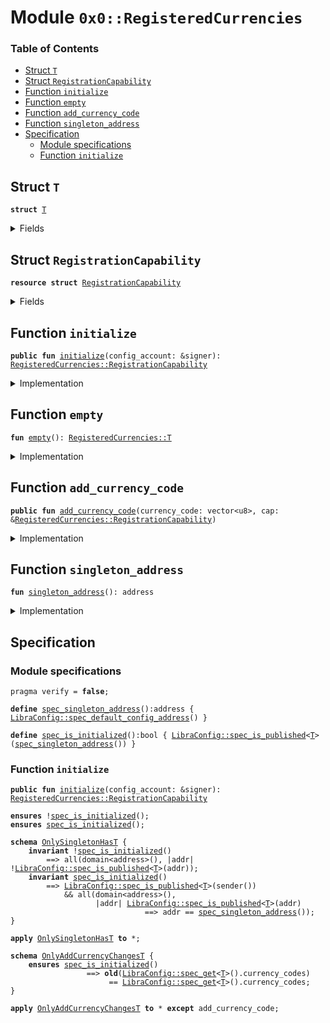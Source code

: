 
<a name="0x0_RegisteredCurrencies"></a>

# Module `0x0::RegisteredCurrencies`

### Table of Contents

-  [Struct `T`](#0x0_RegisteredCurrencies_T)
-  [Struct `RegistrationCapability`](#0x0_RegisteredCurrencies_RegistrationCapability)
-  [Function `initialize`](#0x0_RegisteredCurrencies_initialize)
-  [Function `empty`](#0x0_RegisteredCurrencies_empty)
-  [Function `add_currency_code`](#0x0_RegisteredCurrencies_add_currency_code)
-  [Function `singleton_address`](#0x0_RegisteredCurrencies_singleton_address)
-  [Specification](#0x0_RegisteredCurrencies_Specification)
    -  [Module specifications](#0x0_RegisteredCurrencies_@Module_specifications)
    -  [Function `initialize`](#0x0_RegisteredCurrencies_Specification_initialize)



<a name="0x0_RegisteredCurrencies_T"></a>

## Struct `T`



<pre><code><b>struct</b> <a href="#0x0_RegisteredCurrencies_T">T</a>
</code></pre>



<details>
<summary>Fields</summary>


<dl>
<dt>

<code>currency_codes: vector&lt;vector&lt;u8&gt;&gt;</code>
</dt>
<dd>

</dd>
</dl>


</details>

<a name="0x0_RegisteredCurrencies_RegistrationCapability"></a>

## Struct `RegistrationCapability`



<pre><code><b>resource</b> <b>struct</b> <a href="#0x0_RegisteredCurrencies_RegistrationCapability">RegistrationCapability</a>
</code></pre>



<details>
<summary>Fields</summary>


<dl>
<dt>

<code>cap: <a href="LibraConfig.md#0x0_LibraConfig_ModifyConfigCapability">LibraConfig::ModifyConfigCapability</a>&lt;<a href="#0x0_RegisteredCurrencies_T">RegisteredCurrencies::T</a>&gt;</code>
</dt>
<dd>

</dd>
</dl>


</details>

<a name="0x0_RegisteredCurrencies_initialize"></a>

## Function `initialize`



<pre><code><b>public</b> <b>fun</b> <a href="#0x0_RegisteredCurrencies_initialize">initialize</a>(config_account: &signer): <a href="#0x0_RegisteredCurrencies_RegistrationCapability">RegisteredCurrencies::RegistrationCapability</a>
</code></pre>



<details>
<summary>Implementation</summary>


<pre><code><b>public</b> <b>fun</b> <a href="#0x0_RegisteredCurrencies_initialize">initialize</a>(config_account: &signer): <a href="#0x0_RegisteredCurrencies_RegistrationCapability">RegistrationCapability</a> {
    // enforce that this is only going <b>to</b> one specific address,
    Transaction::assert(
        <a href="Signer.md#0x0_Signer_address_of">Signer::address_of</a>(config_account) == <a href="LibraConfig.md#0x0_LibraConfig_default_config_address">LibraConfig::default_config_address</a>(),
        0
    );
    <b>let</b> cap = <a href="LibraConfig.md#0x0_LibraConfig_publish_new_config_with_capability">LibraConfig::publish_new_config_with_capability</a>(config_account, <a href="#0x0_RegisteredCurrencies_empty">empty</a>());

    <a href="#0x0_RegisteredCurrencies_RegistrationCapability">RegistrationCapability</a> { cap }
}
</code></pre>



</details>

<a name="0x0_RegisteredCurrencies_empty"></a>

## Function `empty`



<pre><code><b>fun</b> <a href="#0x0_RegisteredCurrencies_empty">empty</a>(): <a href="#0x0_RegisteredCurrencies_T">RegisteredCurrencies::T</a>
</code></pre>



<details>
<summary>Implementation</summary>


<pre><code><b>fun</b> <a href="#0x0_RegisteredCurrencies_empty">empty</a>(): <a href="#0x0_RegisteredCurrencies_T">T</a> {
    <a href="#0x0_RegisteredCurrencies_T">T</a> { currency_codes: <a href="Vector.md#0x0_Vector_empty">Vector::empty</a>() }
}
</code></pre>



</details>

<a name="0x0_RegisteredCurrencies_add_currency_code"></a>

## Function `add_currency_code`



<pre><code><b>public</b> <b>fun</b> <a href="#0x0_RegisteredCurrencies_add_currency_code">add_currency_code</a>(currency_code: vector&lt;u8&gt;, cap: &<a href="#0x0_RegisteredCurrencies_RegistrationCapability">RegisteredCurrencies::RegistrationCapability</a>)
</code></pre>



<details>
<summary>Implementation</summary>


<pre><code><b>public</b> <b>fun</b> <a href="#0x0_RegisteredCurrencies_add_currency_code">add_currency_code</a>(
    currency_code: vector&lt;u8&gt;,
    cap: &<a href="#0x0_RegisteredCurrencies_RegistrationCapability">RegistrationCapability</a>,
) {
    <b>let</b> config = <a href="LibraConfig.md#0x0_LibraConfig_get">LibraConfig::get</a>&lt;<a href="#0x0_RegisteredCurrencies_T">T</a>&gt;();
    <a href="Vector.md#0x0_Vector_push_back">Vector::push_back</a>(&<b>mut</b> config.currency_codes, currency_code);
    <a href="LibraConfig.md#0x0_LibraConfig_set_with_capability">LibraConfig::set_with_capability</a>(&cap.cap, config);
}
</code></pre>



</details>

<a name="0x0_RegisteredCurrencies_singleton_address"></a>

## Function `singleton_address`



<pre><code><b>fun</b> <a href="#0x0_RegisteredCurrencies_singleton_address">singleton_address</a>(): address
</code></pre>



<details>
<summary>Implementation</summary>


<pre><code><b>fun</b> <a href="#0x0_RegisteredCurrencies_singleton_address">singleton_address</a>(): address {
    <a href="LibraConfig.md#0x0_LibraConfig_default_config_address">LibraConfig::default_config_address</a>()
}
</code></pre>



</details>

<a name="0x0_RegisteredCurrencies_Specification"></a>

## Specification


<a name="0x0_RegisteredCurrencies_@Module_specifications"></a>

### Module specifications



<pre><code>pragma verify = <b>false</b>;
<a name="0x0_RegisteredCurrencies_spec_singleton_address"></a>
<b>define</b> <a href="#0x0_RegisteredCurrencies_spec_singleton_address">spec_singleton_address</a>():address { <a href="LibraConfig.md#0x0_LibraConfig_spec_default_config_address">LibraConfig::spec_default_config_address</a>() }
<a name="0x0_RegisteredCurrencies_spec_is_initialized"></a>
<b>define</b> <a href="#0x0_RegisteredCurrencies_spec_is_initialized">spec_is_initialized</a>():bool { <a href="LibraConfig.md#0x0_LibraConfig_spec_is_published">LibraConfig::spec_is_published</a>&lt;<a href="#0x0_RegisteredCurrencies_T">T</a>&gt;(<a href="#0x0_RegisteredCurrencies_spec_singleton_address">spec_singleton_address</a>()) }
</code></pre>



<a name="0x0_RegisteredCurrencies_Specification_initialize"></a>

### Function `initialize`


<pre><code><b>public</b> <b>fun</b> <a href="#0x0_RegisteredCurrencies_initialize">initialize</a>(config_account: &signer): <a href="#0x0_RegisteredCurrencies_RegistrationCapability">RegisteredCurrencies::RegistrationCapability</a>
</code></pre>




<pre><code><b>ensures</b> !<a href="#0x0_RegisteredCurrencies_spec_is_initialized">spec_is_initialized</a>();
<b>ensures</b> <a href="#0x0_RegisteredCurrencies_spec_is_initialized">spec_is_initialized</a>();
</code></pre>




<a name="0x0_RegisteredCurrencies_OnlySingletonHasT"></a>


<pre><code><b>schema</b> <a href="#0x0_RegisteredCurrencies_OnlySingletonHasT">OnlySingletonHasT</a> {
    <b>invariant</b> !<a href="#0x0_RegisteredCurrencies_spec_is_initialized">spec_is_initialized</a>()
        ==&gt; all(domain&lt;address&gt;(), |addr| !<a href="LibraConfig.md#0x0_LibraConfig_spec_is_published">LibraConfig::spec_is_published</a>&lt;<a href="#0x0_RegisteredCurrencies_T">T</a>&gt;(addr));
    <b>invariant</b> <a href="#0x0_RegisteredCurrencies_spec_is_initialized">spec_is_initialized</a>()
        ==&gt; <a href="LibraConfig.md#0x0_LibraConfig_spec_is_published">LibraConfig::spec_is_published</a>&lt;<a href="#0x0_RegisteredCurrencies_T">T</a>&gt;(sender())
            && all(domain&lt;address&gt;(),
                   |addr| <a href="LibraConfig.md#0x0_LibraConfig_spec_is_published">LibraConfig::spec_is_published</a>&lt;<a href="#0x0_RegisteredCurrencies_T">T</a>&gt;(addr)
                              ==&gt; addr == <a href="#0x0_RegisteredCurrencies_spec_singleton_address">spec_singleton_address</a>());
}
</code></pre>




<pre><code><b>apply</b> <a href="#0x0_RegisteredCurrencies_OnlySingletonHasT">OnlySingletonHasT</a> <b>to</b> *;
</code></pre>




<a name="0x0_RegisteredCurrencies_OnlyAddCurrencyChangesT"></a>


<pre><code><b>schema</b> <a href="#0x0_RegisteredCurrencies_OnlyAddCurrencyChangesT">OnlyAddCurrencyChangesT</a> {
    <b>ensures</b> <a href="#0x0_RegisteredCurrencies_spec_is_initialized">spec_is_initialized</a>()
                 ==&gt; <b>old</b>(<a href="LibraConfig.md#0x0_LibraConfig_spec_get">LibraConfig::spec_get</a>&lt;<a href="#0x0_RegisteredCurrencies_T">T</a>&gt;().currency_codes)
                      == <a href="LibraConfig.md#0x0_LibraConfig_spec_get">LibraConfig::spec_get</a>&lt;<a href="#0x0_RegisteredCurrencies_T">T</a>&gt;().currency_codes;
}
</code></pre>




<pre><code><b>apply</b> <a href="#0x0_RegisteredCurrencies_OnlyAddCurrencyChangesT">OnlyAddCurrencyChangesT</a> <b>to</b> * <b>except</b> add_currency_code;
</code></pre>
